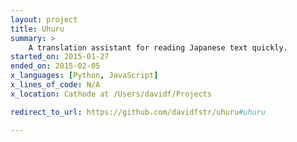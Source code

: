 ```yaml
---
layout: project
title: Uhuru
summary: >
    A translation assistant for reading Japanese text quickly.
started_on: 2015-01-27
ended_on: 2015-02-05
x_languages: [Python, JavaScript]
x_lines_of_code: N/A
x_location: Cathode at /Users/davidf/Projects

redirect_to_url: https://github.com/davidfstr/uhuru#uhuru

---
```

